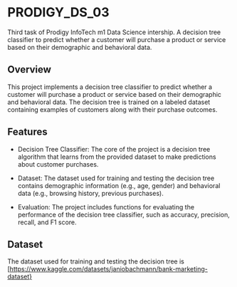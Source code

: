 # PRODIGY_DS_03
Third task of Prodigy InfoTech m1 Data Science intership.
A decision tree classifier to predict whether a customer will purchase a product or service based on their demographic and behavioral data.

## Overview

This project implements a decision tree classifier to predict whether a customer will purchase a product or service based on their demographic and behavioral data. The decision tree is trained on a labeled dataset containing examples of customers along with their purchase outcomes.

## Features

- Decision Tree Classifier: The core of the project is a decision tree algorithm that learns from the provided dataset to make predictions about customer purchases.

- Dataset: The dataset used for training and testing the decision tree contains demographic information (e.g., age, gender) and behavioral data (e.g., browsing history, previous purchases).

- Evaluation: The project includes functions for evaluating the performance of the decision tree classifier, such as accuracy, precision, recall, and F1 score.

## Dataset

The dataset used for training and testing the decision tree is [https://www.kaggle.com/datasets/janiobachmann/bank-marketing-dataset}
